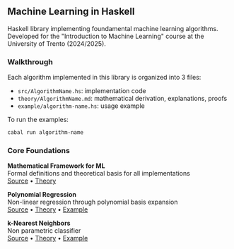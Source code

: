 ## Machine Learning in Haskell

Haskell library implementing foundamental machine learning algorithms.
Developed for the "Introduction to Machine Learning" course at the University
of Trento (2024/2025).

### Walkthrough

Each algorithm implemented in this library is organized into 3 files:

- `src/AlgorithmName.hs`: implementation code
- `theory/AlgorithmName.md`: mathematical derivation, explanations, proofs
- `example/algorithm-name.hs`: usage example

To run the examples:

```bash
cabal run algorithm-name
```

### Core Foundations

**Mathematical Framework for ML** \
Formal definitions and theoretical basis for all implementations \
[Source](src/Model.hs) • [Theory](theory/Model.md)  


**Polynomial Regression** \
Non-linear regression through polynomial basis expansion \
[Source](src/PolyRegr.hs) • [Theory](theory/PolyRegr.md) • [Example](examples/poly-regr.hs)

**k-Nearest Neighbors** \
Non parametric classifier \
[Source](src/KNN.hs) • [Theory](theory/KNN.md) • [Example](examples/knn.hs)
